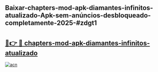 ## Baixar-chapters-mod-apk-diamantes-infinitos-atualizado-Apk-sem-anúncios-desbloqueado-completamente-2025-#zdgt1

# <h2><a href="https://ainizakaria.my?title=chapters-mod-apk-diamantes-infinitos-atualizado&ref=20M">🔗👉 🔴 chapters-mod-apk-diamantes-infinitos-atualizado</a></h2>

[![acn](https://github.com/user-attachments/assets/0f9c940e-d8b0-45ae-aac7-cd30a18b3e1c)](https://ainizakaria.my?title=chapters-mod-apk-diamantes-infinitos-atualizado&ref=20M)

